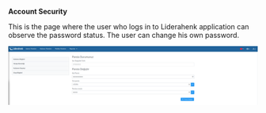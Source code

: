 **Account Security**

This is the page where the user who logs in to Liderahenk application can observe the password status.
The user can change his own password.

[![Hesap Güvenligi](../images/accountSecurity/accountSecurity.png)](../images/accountSecurity/accountSecurity.png)
<link href=/lider3.0/assets/style.css rel=stylesheet></link>
